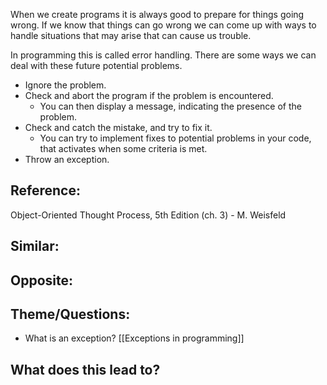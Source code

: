 When we create programs it is always good to prepare for things going wrong. If we know that things can go wrong we can come up with ways to handle situations that may arise that can cause us trouble.

In programming this is called error handling. There are some ways we can deal with these future potential problems.

- Ignore the problem.
- Check and abort the program if the problem is encountered.
	- You can then display a message, indicating the presence of the problem.
- Check and catch the mistake, and try to fix it.
	- You can try to implement fixes to potential problems in your code, that activates when some criteria is met. 
- Throw an exception.

## Reference:
Object-Oriented Thought Process, 5th Edition (ch. 3) - M. Weisfeld

## Similar:

## Opposite:

## Theme/Questions:
- What is an exception? [[Exceptions in programming]]

## What does this lead to?